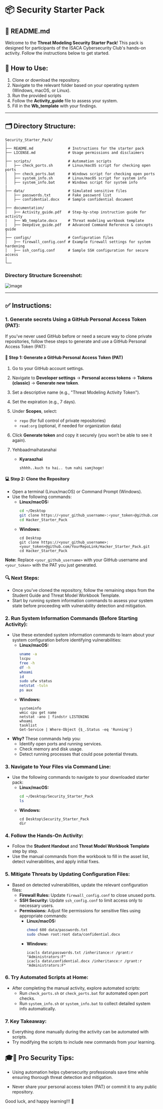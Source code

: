 # 📦 Security Starter Pack

## 📄 README.md

Welcome to the **Threat Modeling Security Starter Pack**! This pack is designed for participants of the ISACA Cybersecurity Club's hands-on activity. Follow the instructions below to get started.

## 🚀 **How to Use:**
1. Clone or download the repository.
2. Navigate to the relevant folder based on your operating system (Windows, macOS, or Linux).
3. Run the provided scripts
4. Follow the **Activity_guide** file to assess your system.
5. Fill in the **Wb_template** with your findings.

---

## 🗂️ Directory Structure:
```
Security_Starter_Pack/
│
├── README.md                # Instructions for the starter pack
├── LICENSE.md               # Usage permissions and disclaimers
│
├── scripts/                 # Automation scripts
│   ├── check_ports.sh       # Linux/macOS script for checking open ports
│   ├── check_ports.bat      # Windows script for checking open ports
│   ├── system_info.sh       # Linux/macOS script for system info
│   ├── system_info.bat      # Windows script for system info
|
├── data/                    # Simulated sensitive files
│   ├── passwords.txt        # Fake password list
│   ├── confidential.docx    # Sample confidential document
│
├── documentation/
│   ├── Activity_guide.pdf   # Step-by-step instruction guide for activity 
|   ├── Wb_template.docx     # Threat modeling workbook template
|   ├── Deepdive_guide.pdf   # Advanced Command Reference & concepts guide
|
├── configs/                 # Configuration files
│   ├── firewall_config.conf # Example firewall settings for system hardening
│   ├── ssh_config.conf      # Sample SSH configuration for secure access
│
└──
```
### Directory Structure Screenshot:
   ![image](https://github.com/user-attachments/assets/4bb4075d-9786-467c-9d33-1a808f86a57e)

---

## ✅ **Instructions:**

### 1. **Generate secrets Using a GitHub Personal Access Token (PAT):**

If you've never used GitHub before or need a secure way to clone private repositories, follow these steps to generate and use a GitHub Personal Access Token (PAT):

#### 🔑 **Step 1: Generate a GitHub Personal Access Token (PAT)**
1. Go to your GitHub account settings.
2. Navigate to **Developer settings** → **Personal access tokens** → **Tokens (classic)** → **Generate new token**.
3. Set a descriptive name (e.g., "Threat Modeling Activity Token").
4. Set the expiration (e.g., 7 days).
5. Under **Scopes**, select:
   - `repo` (for full control of private repositories)
   - `read:org` (optional, if needed for organization data)
6. Click **Generate token** and copy it securely (you won’t be able to see it again).
7. Yehbaadmaihatanahai <!--In this case the token has been created by the instructure for a limited time, you can use this for the purposes of this simulation.-->
    
    - **Kyaraazhai**
        ```
        shhhh..kuch to hai.. tum nahi samjhoge!
    <!-- 
        ```
            - arafiyat: aksinha02
            - zati_rasi_khoofiya_jod: 12qwaszX!@1BK2VMRA0jpdslR80Gguj_h71PKJWPIhw9ek4hAE3XRKV9XjCQS3GX1WCZYw6o9rGGCDVXDR7EA52gtdT
            - zakhairah_urf_kosh_naam: handsonactivity_fake_threatmodeling/Security_Starter_Pack/
    -->

#### 💻 **Step 2: Clone the Repository**
- Open a terminal (Linux/macOS) or Command Prompt (Windows).
- Use the following commands:
  - **Linux/macOS:**
    ```bash
    cd ~/Desktop
    git clone https://<your_github_username>:<your_token>@github.com/YourRepoLink/Hacker_Starter_Pack.git
    cd Hacker_Starter_Pack
    ```
  - **Windows:**
    ```batch
    cd Desktop
    git clone https://<your_github_username>:<your_token>@github.com/YourRepoLink/Hacker_Starter_Pack.git
    cd Hacker_Starter_Pack
    ```
**Note:** Replace `<your_github_username>` with your GitHub username and `<your_token>` with the PAT you just generated.



### 🔍 **Next Steps:**
- Once you've cloned the repository, follow the remaining steps from the Student Guide and Threat Model Workbook Template.
- Start by running system information commands to assess your system state before proceeding with vulnerability detection and mitigation.


### 2. **Run System Information Commands (Before Starting Activity):**
- Use these extended system information commands to learn about your system configuration before identifying vulnerabilities:
  - **Linux/macOS:**
    ```bash
    uname -a
    lscpu
    free -h
    df -h
    whoami
    id
    sudo ufw status
    netstat -tuln
    ps aux
    ```
  - **Windows:**
    ```batch
    systeminfo
    wmic cpu get name
    netstat -ano | findstr LISTENING
    whoami
    tasklist
    Get-Service | Where-Object {$_.Status -eq 'Running'}
    ```
- **Why?** These commands help you:
  - Identify open ports and running services.
  - Check memory and disk usage.
  - Detect running processes that could pose potential threats.

### 3. **Navigate to Your Files via Command Line:**
- Use the following commands to navigate to your downloaded starter pack:
  - **Linux/macOS:**
    ```bash
    cd ~/Desktop/Security_Starter_Pack
    ls
    ```
  - **Windows:**
    ```batch
    cd Desktop\Security_Starter_Pack
    dir
    ```

### 4. **Follow the Hands-On Activity:**
- Follow the **Student Handout** and **Threat Model Workbook Template** step by step.
- Use the manual commands from the workbook to fill in the asset list, detect vulnerabilities, and apply initial fixes.

### 5. **Mitigate Threats by Updating Configuration Files:**
- Based on detected vulnerabilities, update the relevant configuration files:
  - **Firewall Rules:** Update `firewall_config.conf` to close unused ports.
  - **SSH Security:** Update `ssh_config.conf` to limit access only to necessary users.
  - **Permissions:** Adjust file permissions for sensitive files using appropriate commands:
    - **Linux/macOS:**
      ```bash
      chmod 600 data/passwords.txt
      sudo chown root:root data/confidential.docx
      ```
    - **Windows:**
      ```batch
      icacls data\passwords.txt /inheritance:r /grant:r "Administrators:F"
      icacls data\confidential.docx /inheritance:r /grant:r "Administrators:F"
      ```

### 6. **Try Automated Scripts at Home:**
- After completing the manual activity, explore automated scripts:
  - Run `check_ports.sh` or `check_ports.bat` for automated open port checks.
  - Run `system_info.sh` or `system_info.bat` to collect detailed system info automatically.

### 7. **Key Takeaway:**
- Everything done manually during the activity can be automated with scripts.
- Try modifying the scripts to include new commands from your learning.


## 🎓🛑 **Pro Security Tips:** 

- Using automation helps cybersecurity professionals save time while ensuring thorough threat detection and mitigation.

- Never share your personal access token (PAT) or commit it to any public repository.



Good luck, and happy learning!!! 🔐
